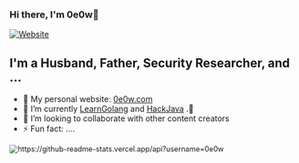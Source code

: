 ### Hi there, I'm 0e0w👋

[![Website](https://img.shields.io/website?label=0e0w.com&style=for-the-badge&url=http%3A%2F%2Fwww.0e0w.com)](http://www.0e0w.com)

## I'm a Husband, Father, Security Researcher, and ...

- 🔭 My personal website: [0e0w.com](http://www.0e0w.com)
- 🌱 I’m currently [LearnGolang](https://github.com/GoYL/LearnGolang) and [HackJava](https://github.com/HackJava/HackJava) .🤣
- 👯 I’m looking to collaborate with other content creators
- ⚡ Fun fact: ....

<img src="https://github-readme-stats.vercel.app/api?username=0e0w" alt="https://github-readme-stats.vercel.app/api?username=0e0w" style="zoom:90%;" />	

<!--
**0e0w/0e0w** is a ✨ _special_ ✨ repository because its `README.md` (this file) appears on your GitHub profile.

Here are some ideas to get you started:

- 🔭 I’m currently working on ...
- 🌱 I’m currently learning ...
- 👯 I’m looking to collaborate on ...
- 🤔 I’m looking for help with ...
- 💬 Ask me about ...
- 📫 How to reach me: ...
- 😄 Pronouns: ...
- ⚡ Fun fact: ...
-->

